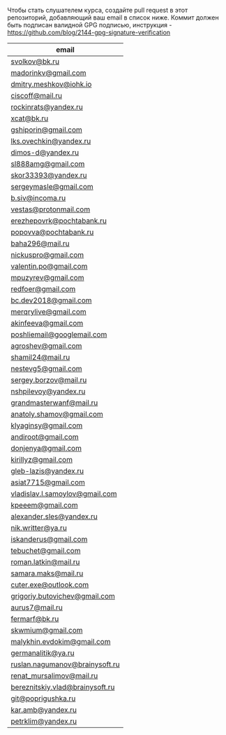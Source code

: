 ﻿Чтобы стать слушателем курса, создайте pull request в этот репозиторий, добавляющий ваш email в список ниже. Коммит должен быть подписан валидной GPG подписью, инструкция - https://github.com/blog/2144-gpg-signature-verification


| email |
| ------------- |
| svolkov@bk.ru|
| madorinkv@gmail.com|
| dmitry.meshkov@iohk.io|
| ciscoff@mail.ru|
| rockinrats@yandex.ru|
| xcat@bk.ru|
| gshiporin@gmail.com|
| lks.ovechkin@yandex.ru|
| dimos-d@yandex.ru|
| sl888amg@gmail.com |
| skor33393@yandex.ru|
| sergeymasle@gmail.com|
| b.siv@incoma.ru|
| vestas@protonmail.com|
| erezhepovrk@pochtabank.ru|
| popovva@pochtabank.ru|
| baha296@mail.ru|
| nickuspro@gmail.com|
| valentin.po@gmail.com|
| mpuzyrev@gmail.com|
| redfoer@gmail.com|
| bc.dev2018@gmail.com|
| merqrylive@gmail.com|
| akinfeeva@gmail.com |
| poshliemail@googlemail.com |
| agroshev@gmail.com |
| shamil24@mail.ru|
| nestevg5@gmail.com |
| sergey.borzov@mail.ru|
| nshpilevoy@yandex.ru|
| grandmasterwanf@mail.ru|
| anatoly.shamov@gmail.com|
| klyaginsy@gmail.com |
| andiroot@gmail.com|
| donjenya@gmail.com |
| kirillyz@gmail.com |
| gleb-lazis@yandex.ru |
| asiat7715@gmail.com |
| vladislav.l.samoylov@gmail.com |
| kpeeem@gmail.com |
| alexander.sles@yandex.ru |
| nik.writter@ya.ru |
|iskanderus@gmail.com|
| tebuchet@gmail.com | 
| roman.latkin@mail.ru |
| samara.maks@mail.ru |
| cuter.exe@outlook.com |
| grigoriy.butovichev@gmail.com |
| aurus7@mail.ru|
| fermarf@bk.ru|
| skwmium@gmail.com|
| malykhin.evdokim@gmail.com|
| germanalitik@ya.ru|
| ruslan.nagumanov@brainysoft.ru|
| renat_mursalimov@mail.ru|
| bereznitskiy.vlad@brainysoft.ru|
| git@poprigushka.ru |
| kar.amb@yandex.ru|
| petrklim@yandex.ru |
